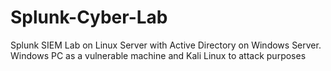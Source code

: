 # Splunk-Cyber-Lab
Splunk SIEM Lab on Linux Server with Active Directory on Windows Server. Windows PC as a vulnerable machine and Kali Linux to attack purposes 
